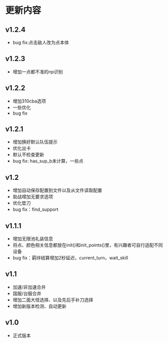 # 更新内容
## v1.2.4
* bug fix:点击敌人改为点本体
## v1.2.3
* 增加一点都不准的np识别
## v1.2.2
* 增加310cba选项
* 一些优化
* bug fix
## v1.2.1
* 增加换好默认队伍提示
* 优化出卡
* 默认不检查更新
* bug fix: has_sup_b未计算，一些点
## v1.2
* 增加自动保存配置到文件以及从文件读取配置
* 助战增加无要求选项
* 优化垫刀
* bug fix：find_support
## v1.1.1
* 增加无限池礼装信息
* 将点、颜色相关信息都放在init()和init_points()里，有兴趣者可自行适配不同设备
* bug fix：羁绊结算增加2秒延迟，current_turn，wait_skill

## v1.1
* 加速/非加速合并
* 国服/台服合并
* 增加二面大怪选择、以及先后手补刀选择
* 增加新版本检测、自动更新
## v1.0
* 正式版本
